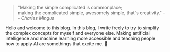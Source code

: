 >"Making the simple complicated is commonplace;  
> making the complicated simple, awesomely simple, that's creativity." 
> -- <cite>*Charles Mingus*</cite>

Hello and welcome to this blog. In this blog, I write freely to try to simplify the complex concepts for myself and everyone else. Making artificial intelligence and machine learning more accessible and teaching people how to apply AI are somethings that excite me. :love_letter:
